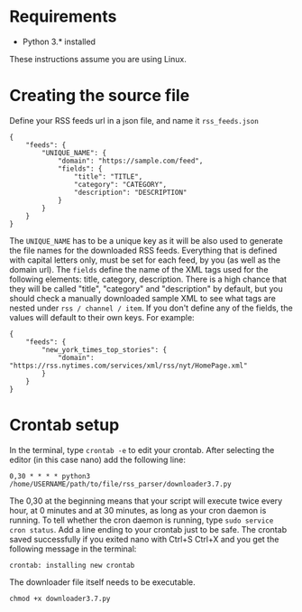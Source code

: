 # Requirements

* Python 3.* installed

These instructions assume you are using Linux.

# Creating the source file

Define your RSS feeds url in a json file, and name it `rss_feeds.json`

```
{
    "feeds": {
        "UNIQUE_NAME": {
            "domain": "https://sample.com/feed",
            "fields": {
                "title": "TITLE",
                "category": "CATEGORY",
                "description": "DESCRIPTION"
            }
        }
    }
}
```

The `UNIQUE_NAME` has to be a unique key as it will be also used to generate the file names for the downloaded RSS feeds. Everything that is defined with capital letters only, must be set for each feed, by you (as well as the domain url). The `fields` define the name of the XML tags used for the following elements: title, category, description. There is a high chance that they will be called "title", "category" and "description" by default, but you should check a manually downloaded sample XML to see what tags are nested under `rss / channel / item`. If you don't define any of the fields, the values will default to their own keys. For example:

```
{
    "feeds": {
        "new_york_times_top_stories": {
            "domain": "https://rss.nytimes.com/services/xml/rss/nyt/HomePage.xml"
        }
    }
}
```

# Crontab setup

In the terminal, type `crontab -e` to edit your crontab. After selecting the editor (in this case nano) add the following line:

```
0,30 * * * * python3 /home/USERNAME/path/to/file/rss_parser/downloader3.7.py

```

The 0,30 at the beginning means that your script will execute twice every hour, at 0 minutes and at 30 minutes, as long as your cron daemon is running. To tell whether the cron daemon is running, type `sudo service cron status`. Add a line ending to your crontab just to be safe. The crontab saved successfully if you exited nano with Ctrl+S Ctrl+X and you get the following message in the terminal:

`crontab: installing new crontab`

The downloader file itself needs to be executable.

`chmod +x downloader3.7.py`
